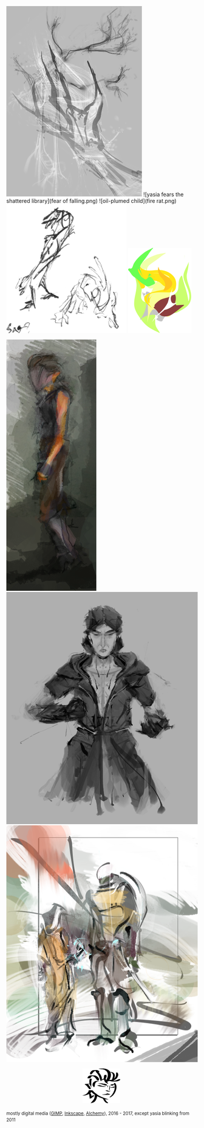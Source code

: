 ![hand-like tree bearing cobwebbed dendrites](dendrite.png) ![yasia fears the shattered library](fear of falling.png) 
![oil-plumed child](fire rat.png)
![mace-swinging goblin and her amphibious dog](003cr.png) ![phosphor helm of the firestarter](g4363.png)

![yasia's profile](tunic.png) ![setesh wears half-remembered crpg clothes](samurai_s.png)
![on the riften border](illia_svg-3.png)

<div style="margin-left: 200px"><img src="blink.gif"></div>

<small>mostly digital media (<a href="https://www.gimp.org/">GIMP</a>, <a href="https://inkscape.org/en/">Inkscape</a>, <a href="http://al.chemy.org/">Alchemy</a>), 2016 - 2017, except yasia blinking from 2011</small>
